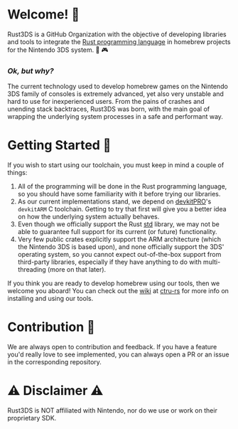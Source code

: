 # Welcome! 👋

Rust3DS is a GitHub Organization with the objective of developing libraries and tools to integrate the [Rust programming language](https://www.rust-lang.org/)
in homebrew projects for the Nintendo 3DS system. 🦀 🎮

### _Ok, but why?_
The current technology used to develop homebrew games on the Nintendo 3DS family of consoles is extremely advanced, yet also very
unstable and hard to use for inexperienced users. From the pains of crashes and unending stack backtraces, Rust3DS was born, with the main goal of wrapping
the underlying system processes in a safe and performant way.

# Getting Started 🏃

If you wish to start using our toolchain, you must keep in mind a couple of things:
1. All of the programming will be done in the Rust programming language, so you should have some familiarity with it before trying our libraries.
2. As our current implementations stand, we depend on [devkitPRO](https://github.com/devkitPro)'s `devkitARM` C toolchain. 
   Getting to try that first will give you a better idea on how the underlying system actually behaves.
3. Even though we officially support the Rust [std](https://github.com/rust-lang/rust/tree/master/library/std) library, we may not be able to guarantee
   full support for its current (or future) functionality.
4. Very few public crates explicitly support the ARM architecture (which the Nintendo 3DS is based upon), and none officially support the 3DS' operating system,
   so you cannot expect out-of-the-box support from third-party libraries, especially if they have anything to do with multi-threading (more on that later).

If you think you are ready to develop homebrew using our tools, then we welcome you aboard!
You can check out the [wiki](https://github.com/rust3ds/ctru-rs/wiki) at [ctru-rs](https://github.com/rust3ds/ctru-rs) for more info on
installing and using our tools.

# Contribution 🔧

We are always open to contribution and feedback. If you have a feature you'd really love to see implemented, you can always open a PR or an issue
in the corresponding repository.

# ⚠️ Disclaimer ⚠️
Rust3DS is NOT affiliated with Nintendo, nor do we use or work on their proprietary SDK.
